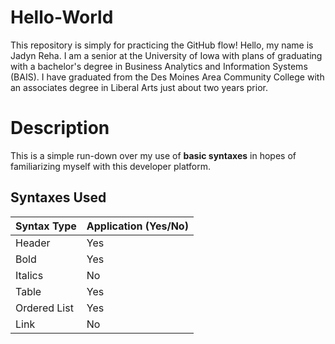 # Hello-World
This repository is simply for practicing the GitHub flow!
Hello, my name is Jadyn Reha. I am a senior at the University of Iowa with plans of graduating with a bachelor's degree in Business Analytics and Information Systems (BAIS). I have graduated from the Des Moines Area Community College with an associates degree in Liberal Arts just about two years prior.
# Description
This is a simple run-down over my use of **basic syntaxes** in hopes of familiarizing myself with this developer platform.
## Syntaxes Used
| Syntax Type | Application (Yes/No) |
| ---- | --------- |
| Header | Yes |
| Bold | Yes |
| Italics | No |
| Table | Yes |
| Ordered List | Yes |
| Link | No |
